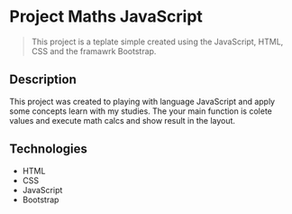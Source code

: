 # Project Maths JavaScript

> This project is a teplate simple created using the JavaScript, HTML, CSS and the framawrk Bootstrap.

## Description

This project was created to playing with language JavaScript and apply some concepts learn with my studies.
The your main function is colete values and execute math calcs and show result in the layout.

## Technologies

- HTML
- CSS
- JavaScript
- Bootstrap
